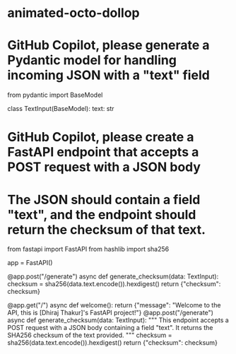 # animated-octo-dollop
# GitHub Copilot, please generate a Pydantic model for handling incoming JSON with a "text" field
from pydantic import BaseModel

class TextInput(BaseModel):
    text: str
# GitHub Copilot, please create a FastAPI endpoint that accepts a POST request with a JSON body
# The JSON should contain a field "text", and the endpoint should return the checksum of that text.

from fastapi import FastAPI
from hashlib import sha256

app = FastAPI()

@app.post("/generate")
async def generate_checksum(data: TextInput):
    checksum = sha256(data.text.encode()).hexdigest()
    return {"checksum": checksum}
    
@app.get("/")
async def welcome():
    return {"message": "Welcome to the API, this is [Dhiraj Thakur]'s FastAPI project!"}
@app.post("/generate")
async def generate_checksum(data: TextInput):
    """
    This endpoint accepts a POST request with a JSON body containing a field "text".
    It returns the SHA256 checksum of the text provided.
    """
    checksum = sha256(data.text.encode()).hexdigest()
    return {"checksum": checksum}
